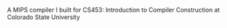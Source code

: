 A MIPS compiler I built for CS453: Introduction to Compiler Construction at Colorado State University
